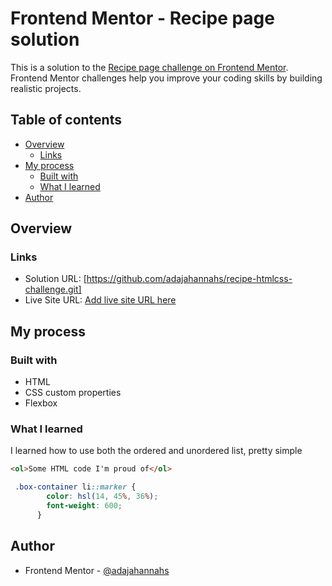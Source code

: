 # Frontend Mentor - Recipe page solution

This is a solution to the [Recipe page challenge on Frontend Mentor](https://www.frontendmentor.io/challenges/recipe-page-KiTsR8QQKm). Frontend Mentor challenges help you improve your coding skills by building realistic projects. 

## Table of contents

- [Overview](#overview)
  - [Links](#links)
- [My process](#my-process)
  - [Built with](#built-with)
  - [What I learned](#what-i-learned)
- [Author](#author)



## Overview


### Links

- Solution URL: [https://github.com/adajahannahs/recipe-htmlcss-challenge.git]
- Live Site URL: [Add live site URL here](https://your-live-site-url.com)

## My process

### Built with

- HTML
- CSS custom properties
- Flexbox



### What I learned

I learned how to use both the ordered and unordered list, pretty simple 


```html
<ol>Some HTML code I'm proud of</ol>
```
```css
 .box-container li::marker {
        color: hsl(14, 45%, 36%);
        font-weight: 600;
      }
```


## Author
- Frontend Mentor - [@adajahannahs](https://www.frontendmentor.io/profile/adajahannahs)


